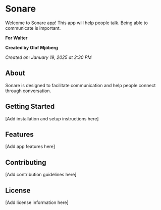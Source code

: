# Sonare

Welcome to Sonare app! This app will help people talk. Being able to communicate is important.

**For Walter**

**Created by Olof Mjöberg**

*Created on: January 19, 2025 at 2:30 PM*

## About

Sonare is designed to facilitate communication and help people connect through conversation.

## Getting Started

[Add installation and setup instructions here]

## Features

[Add app features here]

## Contributing

[Add contribution guidelines here]

## License

[Add license information here]

